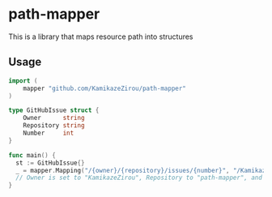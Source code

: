 # path-mapper
This is a library that maps resource path into structures

## Usage

```go
import (
	mapper "github.com/KamikazeZirou/path-mapper"
)

type GitHubIssue struct {
	Owner      string
	Repository string
	Number     int
}

func main() {
  st := GitHubIssue{}
  _ = mapper.Mapping("/{owner}/{repository}/issues/{number}", "/KamikazeZirou/path-mapper/issues/1", &st)
  // Owner is set to "KamikazeZirou", Repository to "path-mapper", and Number to 1.
}
```

